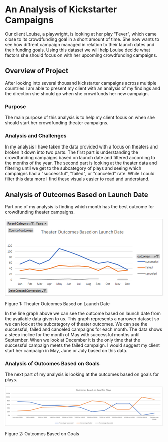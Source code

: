 # An Analysis of Kickstarter Campaigns
Our client Louise, a playwright, is looking at her play "Fever", which came close to its crowdfunding goal in a short amount of time. She now wants to see how diffrent campaign managed in relation to their launch dates and their funding goals. Using this dataset we will help Louise decide what factors she should focus on with her upcoming crowdfunding campaigns.
## Overview of Project
After looking into several thousand kickstarter campaigns across multiple countries I am able to present my client with an analysis of my findings and the direction she should go when she crowdfunds her new campaign.
### Purpose
The main purpose of this analysis is to help my client focus on when she should start her crowdfunding theater campaigns.
### Analysis and Challenges
In my analysis I have taken the data provided with a focus on theaters and broken it down into two parts. The first part is understanding the crowdfunding campaigns based on launch date and filtered according to the months of the year. The second part is looking at the theater data and filtering until we get to the subcategory of plays and seeing which campaigns had a "successful", "failed", or "canceled" rate. While I could filter this data more I find these visuals easier to read and understand.
## Analysis of Outcomes Based on Launch Date
Part one of my analysis is finding which month has the best outcome for crowdfunding theater campaigns.

![alt text](https://github.com/Becca-Mae-Hinkle/Kickstarter-Analysis/blob/main/Theater%20Outcomes%20Based%20on%20Launch%20Date.png)

Figure 1: Theater Outcomes Based on Launch Date

In the line graph above we can see the outcome based on launch date from the available data given to us. This graph represents a narrower dataset so we can look at the subcategory of theater outcomes. We can see the successful, failed and canceled campaigns for each month. The data shows a steep incline for the month of May with successful months until September. When we look at December it is the only time that the successful campaign meets the failed campaign. I would suggest my client start her campaign in May, June or July based on this data.
### Analysis of Outcomes Based on Goals
The next part of my analysis is looking at the outcomes based on goals for plays.

![alt text](https://github.com/Becca-Mae-Hinkle/Kickstarter-Analysis/blob/main/Outcomes%20Based%20on%20Goal%20for%20Plays.png)

Figure 2: Outcomes Based on Goals

